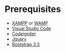 # Prerequisites

* [XAMPP](https://www.apachefriends.org/index.html) or [WAMP](http://www.wampserver.com/en/)
* [Visual Studio Code](https://code.visualstudio.com/)
* [Codeigniter](https://www.codeigniter.com/)
* [Jquery](https://jquery.com/) 
* [Bootstrap 3.3](https://getbootstrap.com/docs/3.3/)
